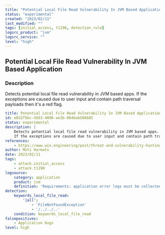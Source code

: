 ```yaml
---
title: "Potential Local File Read Vulnerability In JVM Based Application"
status: "experimental"
created: "2023/02/11"
last_modified: ""
tags: [initial_access, t1190, detection_rule]
logsrc_product: "jvm"
logsrc_service: ""
level: "high"
---
```


## Potential Local File Read Vulnerability In JVM Based Application

### Description

Detects potential local file read vulnerability in JVM based apps.
If the exceptions are caused due to user input and contain path traversal payloads then it's a red flag.


```yml
title: Potential Local File Read Vulnerability In JVM Based Application
id: e032f5bc-4563-4096-ae3b-064bab588685
status: experimental
description: |
    Detects potential local file read vulnerability in JVM based apps.
    If the exceptions are caused due to user input and contain path traversal payloads then it's a red flag.
references:
    - https://www.wix.engineering/post/threat-and-vulnerability-hunting-with-application-server-error-logs
author: Moti Harmats
date: 2023/02/11
tags:
    - attack.initial_access
    - attack.t1190
logsource:
    category: application
    product: jvm
    definition: 'Requirements: application error logs must be collected (with LOG_LEVEL=ERROR and above)'
detection:
    keywords_local_file_read:
        '|all':
            - 'FileNotFoundException'
            - '/../../..'
    condition: keywords_local_file_read
falsepositives:
    - Application bugs
level: high

```
